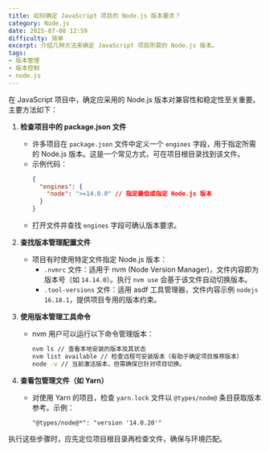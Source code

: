 ```yaml
---
title: 如何确定 JavaScript 项目的 Node.js 版本要求？
category: Node.js
date: 2025-07-08 12:59
difficulty: 简单
excerpt: 介绍几种方法来确定 JavaScript 项目所需的 Node.js 版本。
tags:
- 版本管理
- 版本控制
- node.js
---
```

在 JavaScript 项目中，确定应采用的 Node.js 版本对兼容性和稳定性至关重要。主要方法如下：  

1. **检查项目中的 package.json 文件**  
   - 许多项目在 `package.json` 文件中定义一个 `engines` 字段，用于指定所需的 Node.js 版本。这是一个常见方式，可在项目根目录找到该文件。  
   - 示例代码：  
     ```json
     {
       "engines": {
         "node": ">=14.0.0" // 指定最低或指定 Node.js 版本
       }
     }
     ```  
   - 打开文件并查找 `engines` 字段可确认版本要求。  

2. **查找版本管理配置文件**  
   - 项目有时使用特定文件指定 Node.js 版本：  
     - `.nvmrc` 文件：适用于 nvm (Node Version Manager)，文件内容即为版本号（如 `14.14.0`）。执行 `nvm use` 会基于该文件自动切换版本。  
     - `.tool-versions` 文件：适用 asdf 工具管理器，文件内容示例 `nodejs 16.18.1`，提供项目专用的版本约束。  

3. **使用版本管理工具命令**  
   - nvm 用户可以运行以下命令管理版本：  
     ```bash
     nvm ls // 查看本地安装的版本及其状态  
     nvm list available // 检查远程可安装版本（有助于确定项目推荐版本）  
     node -v // 当前激活版本，但需确保已针对项目切换。  
     ```  

4. **查看包管理文件（如 Yarn）**  
   - 对使用 Yarn 的项目，检查 `yarn.lock` 文件以 `@types/node@` 条目获取版本参考。示例：  
     ```
     "@types/node@*": "version '14.0.20'"  
     ```  
  

执行这些步骤时，应先定位项目根目录再检查文件，确保与环境匹配。
